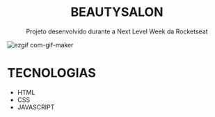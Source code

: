 <h1 align="center">BEAUTYSALON</h1>

<p align="center">Projeto desenvolvido durante a Next Level Week da Rocketseat</p>

![ezgif com-gif-maker](https://user-images.githubusercontent.com/85270764/164293865-77fc5c6e-5ae4-4ee9-bacc-a3b16ed969f8.gif)

# TECNOLOGIAS
* HTML
* CSS
* JAVASCRIPT

